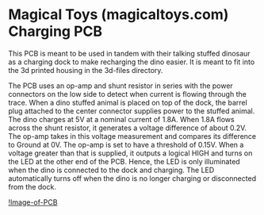 # Magical Toys (magicaltoys.com) Charging PCB

This PCB is meant to be used in tandem with their talking stuffed dinosaur as a charging dock to make recharging the dino easier. It is meant to fit into the 3d printed housing in the 3d-files directory.

The PCB uses an op-amp and shunt resistor in series with the power connectors on the low side to detect when current is flowing through the trace. When a dino stuffed animal is placed on top of the dock, the barrel plug attached to the center connector supplies power to the stuffed animal. The dino charges at 5V at a nominal current of 1.8A. When 1.8A flows across the shunt resistor, it generates a voltage difference of about 0.2V. The op-amp takes in this voltage measurement and compares its difference to Ground at 0V. The op-amp is set to have a threshold of 0.15V. When a voltage greater than that is supplied, it outputs a logical HIGH and turns on the LED at the other end of the PCB. Hence, the LED is only illuminated when the dino is connected to the dock and charging. The LED automatically turns off when the dino is no longer charging or disconnected from the dock.

[!Image-of-PCB](/rev1-pcb-pic.png)
